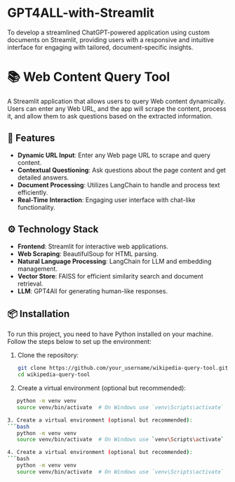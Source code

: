 # GPT4ALL-with-Streamlit
To develop a streamlined ChatGPT-powered application using custom documents on Streamlit, providing users with a responsive and intuitive interface for engaging with tailored, document-specific insights.

# 📚 Web Content Query Tool

A Streamlit application that allows users to query Web content dynamically. Users can enter any Web URL, and the app will scrape the content, process it, and allow them to ask questions based on the extracted information.

## 🎯 Features

- **Dynamic URL Input**: Enter any Web page URL to scrape and query content.
- **Contextual Questioning**: Ask questions about the page content and get detailed answers.
- **Document Processing**: Utilizes LangChain to handle and process text efficiently.
- **Real-Time Interaction**: Engaging user interface with chat-like functionality.

## ⚙️ Technology Stack

- **Frontend**: Streamlit for interactive web applications.
- **Web Scraping**: BeautifulSoup for HTML parsing.
- **Natural Language Processing**: LangChain for LLM and embedding management.
- **Vector Store**: FAISS for efficient similarity search and document retrieval.
- **LLM**: GPT4All for generating human-like responses.

## 📦 Installation

To run this project, you need to have Python installed on your machine. Follow the steps below to set up the environment:

1. Clone the repository:
   ```bash
   git clone https://github.com/your_username/wikipedia-query-tool.git
   cd wikipedia-query-tool

2. Create a virtual environment (optional but recommended):
```bash
   python -m venv venv
   source venv/bin/activate  # On Windows use `venv\Scripts\activate`

3. Create a virtual environment (optional but recommended):
```bash
   python -m venv venv
   source venv/bin/activate  # On Windows use `venv\Scripts\activate`

4. Create a virtual environment (optional but recommended):
```bash
   python -m venv venv
   source venv/bin/activate  # On Windows use `venv\Scripts\activate`




